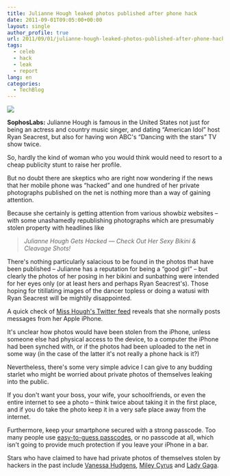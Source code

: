 ```yaml
---
title: Julianne Hough leaked photos published after phone hack
date: 2011-09-01T09:05:00+00:00
layout: single
author_profile: true
url: 2011/09/01/julianne-hough-leaked-photos-published-after-phone-hack/
tags:
  - celeb
  - hack
  - leak
  - report
lang: en
categories: 
  - TechBlog
---
```

[![](http://2.bp.blogspot.com/-_MI9uGtPR2A/Tl9DXbTX_0I/AAAAAAAAEAg/Hm3jseDnWf0/s320/julianne-hough-5.jpg)](http://2.bp.blogspot.com/-_MI9uGtPR2A/Tl9DXbTX_0I/AAAAAAAAEAg/Hm3jseDnWf0/s1600/julianne-hough-5.jpg)

**SophosLabs:** Julianne Hough is famous in the United States not just for being an actress and country music singer, and dating “American Idol” host Ryan Seacrest, but also for having won ABC's “Dancing with the stars” TV show twice.

So, hardly the kind of woman who you would think would need to resort to a cheap publicity stunt to raise her profile.

But no doubt there are skeptics who are right now wondering if the news that her mobile phone was “hacked” and one hundred of her private photographs published on the net is nothing more than a way of gaining attention.

Because she certainly is getting attention from various showbiz websites – with some unashamedly republishing photographs which are presumably stolen property with headlines like

> _Julianne Hough Gets Hacked — Check Out Her Sexy Bikini & Cleavage Shots!_

There's nothing particularly salacious to be found in the photos that have been published – Julianne has a reputation for being a “good girl” – but clearly the photos of her posing in her bikini and sunbathing were intended for her eyes only (or at least hers and perhaps Ryan Seacrest's). Those hoping for titillating images of the dancer topless or doing a watusi with Ryan Seacrest will be mightily disappointed.

A quick check of [Miss Hough's Twitter feed](http://twitter.com/#!/JULIANNEHOUGH) reveals that she normally posts messages from her Apple iPhone.

It's unclear how photos would have been stolen from the iPhone, unless someone else had physical access to the device, to a computer the iPhone had been synched with, or if the photos had been uploaded to the net in some way (in the case of the latter it's not really a phone hack is it?)

Nevertheless, there's some very simple advice I can give to any budding starlet who might be worried about private photos of themselves leaking into the public.

If you don't want your boss, your wife, your schoolfriends, or even the entire internet to see a photo – think twice about taking it in the first place, and if you do take the photo keep it in a very safe place away from the internet.

Furthermore, keep your smartphone secured with a strong passcode. Too many people use [easy-to-guess passcodes](http://nakedsecurity.sophos.com/2011/06/14/the-top-10-passcodes-you-should-never-use-on-your-iphone/), or no passcode at all, which isn't going to provide much protection if you leave your iPhone in a bar.

Stars who have claimed to have had private photos of themselves stolen by hackers in the past include [Vanessa Hudgens](http://nakedsecurity.sophos.com/2011/03/17/vanessa-hudgens-fbi-nude-photo-hack/), [Miley Cyrus](http://nakedsecurity.sophos.com/2008/10/21/miley-cyrus-hacker-gets-a-visit-from-the-fbi/) and [Lady Gaga](http://nakedsecurity.sophos.com/2010/12/02/hackers-break-into-lady-gagas-computer/).